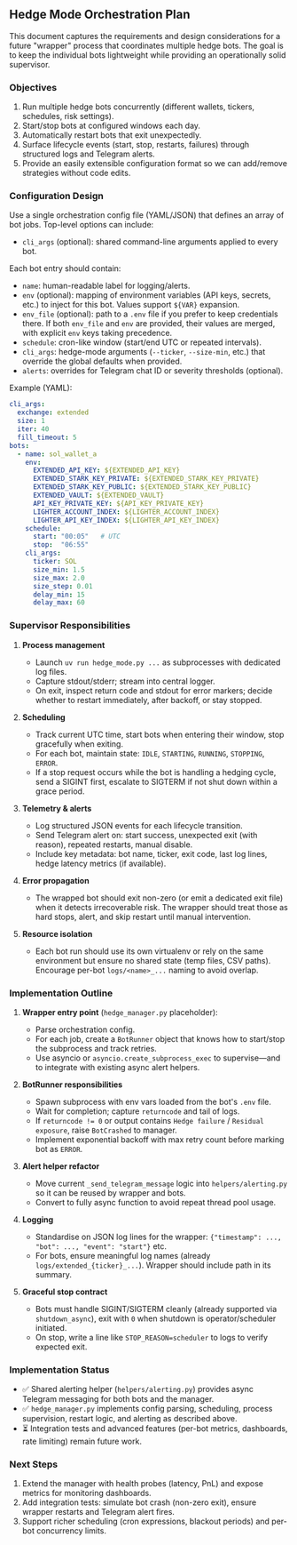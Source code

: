 ## Hedge Mode Orchestration Plan

This document captures the requirements and design considerations for a future "wrapper" process that coordinates multiple hedge bots. The goal is to keep the individual bots lightweight while providing an operationally solid supervisor.

### Objectives

1. Run multiple hedge bots concurrently (different wallets, tickers, schedules, risk settings).
2. Start/stop bots at configured windows each day.
3. Automatically restart bots that exit unexpectedly.
4. Surface lifecycle events (start, stop, restarts, failures) through structured logs and Telegram alerts.
5. Provide an easily extensible configuration format so we can add/remove strategies without code edits.

### Configuration Design

Use a single orchestration config file (YAML/JSON) that defines an array of bot jobs. Top-level options can include:

- `cli_args` (optional): shared command-line arguments applied to every bot.

Each bot entry should contain:

- `name`: human-readable label for logging/alerts.
- `env` (optional): mapping of environment variables (API keys, secrets, etc.) to inject for this bot. Values support `${VAR}` expansion.
- `env_file` (optional): path to a `.env` file if you prefer to keep credentials there. If both `env_file` and `env` are provided, their values are merged, with explicit `env` keys taking precedence.
- `schedule`: cron-like window (start/end UTC or repeated intervals).
- `cli_args`: hedge-mode arguments (`--ticker`, `--size-min`, etc.) that override the global defaults when provided.
- `alerts`: overrides for Telegram chat ID or severity thresholds (optional).

Example (YAML):

```yaml
cli_args:
  exchange: extended
  size: 1
  iter: 40
  fill_timeout: 5
bots:
  - name: sol_wallet_a
    env:
      EXTENDED_API_KEY: ${EXTENDED_API_KEY}
      EXTENDED_STARK_KEY_PRIVATE: ${EXTENDED_STARK_KEY_PRIVATE}
      EXTENDED_STARK_KEY_PUBLIC: ${EXTENDED_STARK_KEY_PUBLIC}
      EXTENDED_VAULT: ${EXTENDED_VAULT}
      API_KEY_PRIVATE_KEY: ${API_KEY_PRIVATE_KEY}
      LIGHTER_ACCOUNT_INDEX: ${LIGHTER_ACCOUNT_INDEX}
      LIGHTER_API_KEY_INDEX: ${LIGHTER_API_KEY_INDEX}
    schedule:
      start: "00:05"   # UTC
      stop:  "06:55"
    cli_args:
      ticker: SOL
      size_min: 1.5
      size_max: 2.0
      size_step: 0.01
      delay_min: 15
      delay_max: 60
```

### Supervisor Responsibilities

1. **Process management**
   - Launch `uv run hedge_mode.py ...` as subprocesses with dedicated log files.
   - Capture stdout/stderr; stream into central logger.
   - On exit, inspect return code and stdout for error markers; decide whether to restart immediately, after backoff, or stay stopped.

2. **Scheduling**
   - Track current UTC time, start bots when entering their window, stop gracefully when exiting.
   - For each bot, maintain state: `IDLE`, `STARTING`, `RUNNING`, `STOPPING`, `ERROR`.
   - If a stop request occurs while the bot is handling a hedging cycle, send a SIGINT first, escalate to SIGTERM if not shut down within a grace period.

3. **Telemetry & alerts**
   - Log structured JSON events for each lifecycle transition.
   - Send Telegram alert on: start success, unexpected exit (with reason), repeated restarts, manual disable.
   - Include key metadata: bot name, ticker, exit code, last log lines, hedge latency metrics (if available).

4. **Error propagation**
   - The wrapped bot should exit non-zero (or emit a dedicated exit file) when it detects irrecoverable risk. The wrapper should treat those as hard stops, alert, and skip restart until manual intervention.

5. **Resource isolation**
   - Each bot run should use its own virtualenv or rely on the same environment but ensure no shared state (temp files, CSV paths). Encourage per-bot `logs/<name>_...` naming to avoid overlap.

### Implementation Outline

1. **Wrapper entry point** (`hedge_manager.py` placeholder):
   - Parse orchestration config.
   - For each job, create a `BotRunner` object that knows how to start/stop the subprocess and track retries.
   - Use asyncio or `asyncio.create_subprocess_exec` to supervise—and to integrate with existing async alert helpers.

2. **BotRunner responsibilities**
   - Spawn subprocess with env vars loaded from the bot's `.env` file.
   - Wait for completion; capture `returncode` and tail of logs.
   - If `returncode != 0` or output contains `Hedge failure` / `Residual exposure`, raise `BotCrashed` to manager.
   - Implement exponential backoff with max retry count before marking bot as `ERROR`.

3. **Alert helper refactor**
   - Move current `_send_telegram_message` logic into `helpers/alerting.py` so it can be reused by wrapper and bots.
   - Convert to fully async function to avoid repeat thread pool usage.

4. **Logging**
   - Standardise on JSON log lines for the wrapper: `{"timestamp": ..., "bot": ..., "event": "start"}` etc.
   - For bots, ensure meaningful log names (already `logs/extended_{ticker}_...`). Wrapper should include path in its summary.

5. **Graceful stop contract**
   - Bots must handle SIGINT/SIGTERM cleanly (already supported via `shutdown_async`), exit with `0` when shutdown is operator/scheduler initiated.
   - On stop, write a line like `STOP_REASON=scheduler` to logs to verify expected exit.

### Implementation Status

- ✅ Shared alerting helper (`helpers/alerting.py`) provides async Telegram messaging for both bots and the manager.
- ✅ `hedge_manager.py` implements config parsing, scheduling, process supervision, restart logic, and alerting as described above.
- ⏳ Integration tests and advanced features (per-bot metrics, dashboards, rate limiting) remain future work.

### Next Steps

1. Extend the manager with health probes (latency, PnL) and expose metrics for monitoring dashboards.
2. Add integration tests: simulate bot crash (non-zero exit), ensure wrapper restarts and Telegram alert fires.
3. Support richer scheduling (cron expressions, blackout periods) and per-bot concurrency limits.
